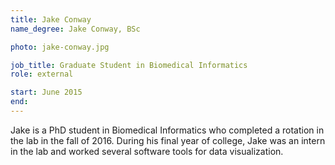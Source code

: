 ```yaml
---
title: Jake Conway
name_degree: Jake Conway, BSc

photo: jake-conway.jpg

job_title: Graduate Student in Biomedical Informatics
role: external

start: June 2015
end: 
---
```

Jake is a PhD student in Biomedical Informatics who completed a rotation in the lab in the fall of 2016. During his final year of college, Jake was an intern in the lab and worked several software tools for data visualization.